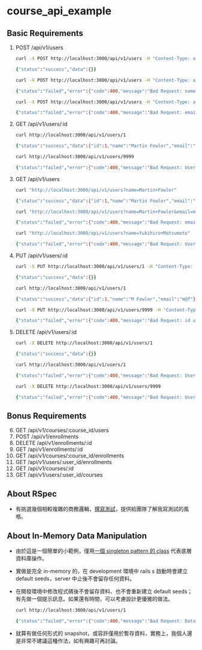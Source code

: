 # course_api_example

## Basic Requirements

1. POST /api/v1/users
    ```zsh
    curl -X POST http://localhost:3000/api/v1/users -H "Content-Type: application/json" -d '{ "name": "Martin Fowler", "email": "m@f"}'

    {"status":"success","data":{}}
    ```
    ```zsh
    curl -X POST http://localhost:3000/api/v1/users -H "Content-Type: application/json" -d '{ "name": "Martin Fowler", "email": "m@f"}'

    {"status":"failed","error":{"code":400,"message":"Bad Request: name 'Martin Fowler' is used. email 'm@f' is used"}}
    ```

    ```zsh
    curl -X POST http://localhost:3000/api/v1/users -H "Content-Type: application/json" -d '{ "name": "Sandi Metz", "email": "sd@mt"}'

    {"status":"failed","error":{"code":400,"message":"Bad Request: email format should match /^S@S$/"}}
    ```

1. GET 	/api/v1/users/:id
    ```zsh
    curl http://localhost:3000/api/v1/users/1

    {"status":"success","data":{"id":1,"name":"Martin Fowler","email":"m@f"}}
    ```
    ```zsh
    curl http://localhost:3000/api/v1/users/9999

    {"status":"failed","error":{"code":400,"message":"Bad Request: User not found"}}
    ```
1. GET 	/api/v1/users
    ```zsh
    curl "http://localhost:3000/api/v1/users?name=Martin+Fowler"

    {"status":"success","data":{"id":1,"name":"Martin Fowler","email":"m@f"}}
    ```
    ```zsh
    curl "http://localhost:3000/api/v1/users?name=Martin+Fowler&email=mt@f"

    {"status":"failed","error":{"code":400,"message":"Bad Request: email format should match /^S@S$/"}}
    ```
    ```zsh
    curl "http://localhost:3000/api/v1/users?name=Yukihiro+Matsumoto"

    {"status":"failed","error":{"code":400,"message":"Bad Request: User not found"}}
    ```
1. PUT 	/api/v1/users/:id
    ```zsh
    curl -X PUT http://localhost:3000/api/v1/users/1 -H "Content-Type: application/json" -d '{"name": "M Fowler"}'

    {"status":"success","data":{}}

    curl http://localhost:3000/api/v1/users/1

    {"status":"success","data":{"id":1,"name":"M Fowler","email":"m@f"}}
    ```
    ```zsh
    curl -X PUT http://localhost:3000/api/v1/users/9999 -H "Content-Type: application/json" -d '{"name": "M Fowler", "email": "m@fl"}'

    {"status":"failed","error":{"code":400,"message":"Bad Request: id user not found. name 'M Fowler' is used. email format should match /^S@S$/"}}
    ```
1. DELETE /api/v1/users/:id
    ```zsh
    curl -X DELETE http://localhost:3000/api/v1/users/1

    {"status":"success","data":{}}

    curl http://localhost:3000/api/v1/users/1

    {"status":"failed","error":{"code":400,"message":"Bad Request: User not found"}}
    ```
    ```zsh
    curl -X DELETE http://localhost:3000/api/v1/users/9999

    {"status":"failed","error":{"code":400,"message":"Bad Request: User not found"}}
    ```

## Bonus Requirements

6. GET 	/api/v1/courses/:course_id/users
6. POST  /api/v1/enrollments
6. DELETE  /api/v1/enrollments/:id
6. GET 	/api/v1/enrollments/:id
6. GET 	/api/v1/courses/:course_id/enrollments
6. GET 	/api/v1/users/:user_id/enrollments
6. GET 	/api/v1/courses/:id
6. GET 	/api/v1/users/:user_id/courses

## About RSpec

- 有挑選幾個相較複雜的商務邏輯，[撰寫測試](spec)，提供給團隊了解我寫測試的風格。

## About In-Memory Data Manipulation

- 由於這是一個簡單的小範例，僅用[一個 singleton pattern 的 class](lib/dataset/base.rb) 代表底層資料庫操作。
- 實做是完全 in-memory 的，在 development 環境中 rails s 啟動時會建立 default seeds，server 中止後不會留存任何資料。
- 在開發環境中修改程式碼後不會留存資料、也不會重新建立 default seeds；有先做一個提示訊息。如果還有時間，可以考慮設計更優雅的做法。

    ```zsh
    curl http://localhost:3000/api/v1/users/1

    {"status":"failed","error":{"code":400,"message":"Bad Request: Dataset is not set up. Please restart Rails app."}}
    ```
- 就算有做任何形式的 snapshot，或容許僅用於暫存資料，實務上，我個人還是非常不建議這種作法，如有興趣可再討論。
